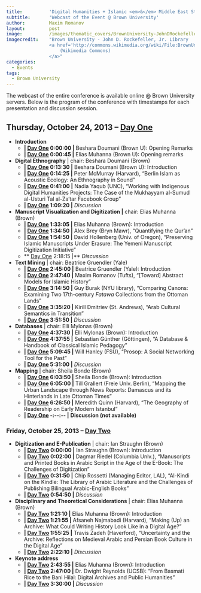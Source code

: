 ```yaml
---
title:			'Digital Humanities + Islamic <em>&</em> Middle East Studies'
subtitle:		'Webcast of the Event @ Brown University'
author:			Maxim Romanov
layout:			post
image:			/images/thematic_covers/BrownUniversity-JohnDRockefellerJrLibrary.jpg
imagecredit:	"Brown University - John D. Rockefeller, Jr. Library
				<a href='http://commons.wikimedia.org/wiki/File:BrownUniversity-JohnDRockefellerJrLibrary.jpg' target='_blank'>
					(Wikimedia Commons)
				</a>"
categories:
  - Events
tags:
  - Brown University
---
```

The webcast of the entire conference is available online @ Brown University servers. Below is the program of the conference with timestamps for each presentation and discussion session.

## Thursday, October 24, 2013 &#8211; [Day One][1]

  * **Introduction** 
      * **| [Day One][1] 0:00:00 |** Beshara Doumani (Brown U): Opening Remarks
      * **| [Day One][1] 0:00:45 |** Elias Muhanna (Brown U): Opening remarks
  * **Digital Ethnography** | chair: Beshara Doumani (Brown)
      * **| [Day One][1] 0:13:30 |** Beshara Doumani (Brown U): Introduction
      * **| [Day One][1] 0:14:25 |** Peter McMurray (Harvard), “Berlin Islam as Acoustic Ecology: An Ethnography in Sound”
      * **| [Day One][1] 0:41:00 |** Nadia Yaqub (UNC), “Working with Indigenous Digital Humanities Projects: The Case of the Mukhayyam al-Sumud al-Usturi Tal al-Za‘tar Facebook Group”
      * **| [Day One][1] 1:09:20 |** *Discussion*
  * **Manuscript Visualization and Digitization |** chair: Elias Muhanna (Brown) 
      * **| [Day One][1] 1:33:05 |** Elias Muhanna (Brown): Introduction
      * **| [Day One][1] 1:34:50 |** Alex Brey (Bryn Mawr), “Quantifying the Qur’an”
      * **| [Day One][1] 1:54:50 |** David Hollenberg (Univ. of Oregon), “Preserving Islamic Manuscripts Under Erasure: The Yemeni Manuscript Digitization Initiative”
      * ** [Day One][1] 2:18:15 |** *Discussion*
  * **Text Mining** | chair: Beatrice Gruendler (Yale)
      * **| [Day One][1] 2:45:00 |** Beatrice Gruendler (Yale): Introduction
      * **| [Day One][1] 2:47:40 |** Maxim Romanov (Tufts), “[Toward] Abstract Models for Islamic History”
      * **| [Day One][1] 3:14:50 |** Guy Burak (NYU library), “Comparing Canons: Examining Two 17th-century *Fatawa* Collections from the Ottoman Lands”
      * **| [Day One][1] 3:35:20 |** Kirill Dmitriev (St. Andrews), “Arab Cultural Semantics in Transition”
      * **| [Day One][1] 3:51:50 |** *Discussion*
  * **Databases** | chair: Elli Mylonas (Brown) 
      * **| [Day One][1] 4:37:30 |** Elli Mylonas (Brown): Introduction
      * **| [Day One][1] 4:37:55 |** Sebastian Günther (Göttingen), “A Database & Handbook of Classical Islamic Pedagogy”
      * **| [Day One][1] 5:09:45 |** Will Hanley (FSU), “Prosop: A Social Networking Tool for the Past”
      * **| [Day One][1] 5:31:00 |** *Discussion*
  * **Mapping** | chair: Sheila Bonde (Brown)
      * **| [Day One][1] 6:03:50 |** Sheila Bonde (Brown): Introduction
      * **| [Day One][1] 6:05:00 |** Till Grallert (Freie Univ. Berlin), “Mapping the Urban Landscape through News Reports: Damascus and its Hinterlands in Late Ottoman Times”
      * **| [Day One][1] 6:26:50 |** Meredith Quinn (Harvard), “The Geography of Readership on Early Modern Istanbul”
      * **| [Day One][1] -:--:-- |** **Discussion (not available)**

### Friday, October 25, 2013 &#8211; [Day Two][2]

  * **Digitization and E-Publication** | chair: Ian Straughn (Brown)
      * **| [Day Two][2] 0:00:00 |** Ian Straughn (Brown): Introduction
      * **| [Day Two][2] 0:02:00 |** Dagmar Riedel (Columbia Univ.), “Manuscripts and Printed Books in Arabic Script in the Age of the E-Book: The Challenges of Digitization”
      * **| [Day Two][2] 0:31:50 |** Chip Rossetti (Managing Editor, LAL), “Al-Kindi on the Kindle: The Library of Arabic Literature and the Challenges of Publishing Bilingual Arabic-English Books”
      * **| [Day Two][2] 0:54:50 |** *Discussion*
  * **Disciplinary and Theoretical Considerations** | chair: Elias Muhanna (Brown) 
      * **| [Day Two][2] 1:21:10 |** Elias Muhanna (Brown): Introduction
      * **| [Day Two][2] 1:21:55 |** Afsaneh Najmabadi (Harvard), “Making (Up) an Archive: What Could Writing History Look Like in a Digital Age?”
      * **| [Day Two][2] 1:55:25 |** Travis Zadeh (Haverford), “Uncertainty and the Archive: Reflections on Medieval Arabic and Persian Book Culture in the Digital Age”
      * **| [Day Two][2] 2:22:10 |** *Discussion*
  * **Keynote address** 
      * **| [Day Two][2] 2:43:55 |** Elias Muhanna (Brown): Introduction
      * **| [Day Two][2] 2:47:00 |** Dr. Dwight Reynolds (UCSB): “From Basmati Rice to the Bani Hilal: Digital Archives and Public Humanities”
      * **| [Day Two][2] 3:30:00 |** *Discussion*

 [1]: http://mediacapture.brown.edu:8080/ess/echo/presentation/5da9b95b-c4d1-41e4-9f29-7516d2e4af18
 [2]: http://mediacapture.brown.edu:8080/ess/echo/presentation/bd4b036c-122a-4910-8454-b58096a809b0